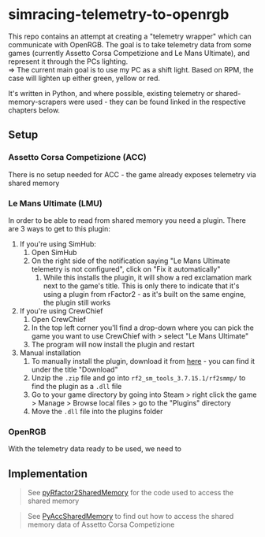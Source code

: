 # simracing-telemetry-to-openrgb
This repo contains an attempt at creating a "telemetry wrapper" which can communicate with OpenRGB. The goal is to take telemetry data from some games (currently Assetto Corsa Competizione and Le Mans Ultimate), and represent it through the PCs lighting.
<br> => The current main goal is to use my PC as a shift light. Based on RPM, the case will lighten up either green, yellow or red.

It's written in Python, and where possible, existing telemetry or shared-memory-scrapers were used - they can be found linked in the respective chapters below.

## Setup

### Assetto Corsa Competizione (ACC)

There is no setup needed for ACC - the game already exposes telemetry via shared memory

### Le Mans Ultimate (LMU)

In order to be able to read from shared memory you need a plugin. There are 3 ways to get to this plugin:

1. If you're using SimHub: 
   1. Open SimHub
   2. On the right side of the notification saying "Le Mans Ultimate telemetry is not configured", click on "Fix it automatically"
      1. While this installs the plugin, it will show a red exclamation mark next to the game's title. This is only there to indicate that it's using a plugin from rFactor2 - as it's built on the same engine, the plugin still works
2. If you're using CrewChief
   1. Open CrewChief
   2. In the top left corner you'll find a drop-down where you can pick the game you want to use CrewChief with > select "Le Mans Ultimate"
   3. The program will now install the plugin and restart
3. Manual installation
   1. To manually install the plugin, download it from [here](https://github.com/TheIronWolfModding/rF2SharedMemoryMapPlugin) - you can find it under the title "Download"
   2. Unzip the `.zip` file and go into `rf2_sm_tools_3.7.15.1/rf2smmp/` to find the plugin as a `.dll` file
   3. Go to your game directory by going into Steam > right click the game > Manage > Browse local files > go to the "Plugins" directory
   4. Move the `.dll` file into the plugins folder

### OpenRGB

With the telemetry data ready to be used, we need to 


## Implementation

> See [pyRfactor2SharedMemory](https://github.com/TonyWhitley/pyRfactor2SharedMemory) for the code used to access the shared memory


> See [PyAccSharedMemory](https://github.com/rrennoir/PyAccSharedMemory) to find out how to access the shared memory data of Assetto Corsa Competizione
